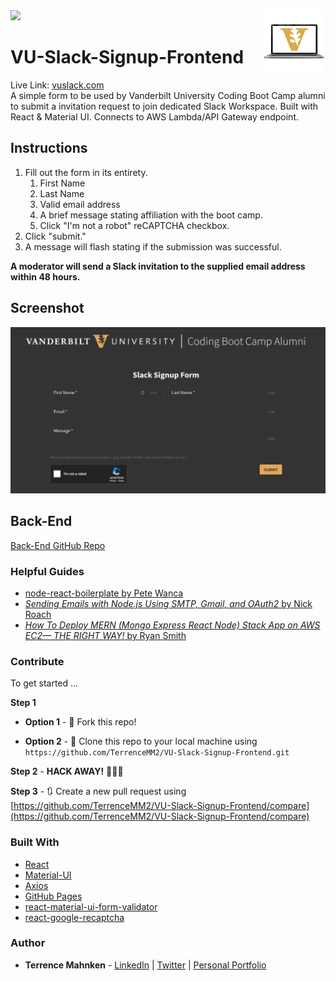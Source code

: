 <img src="https://img.shields.io/github/last-commit/terrencemm2/VU-Slack-Signup-Frontend?style=for-the-badge" />
<img align="right" width="100" height="100" src="https://github.com/TerrenceMM2/VU-Slack-Signup-Frontend/blob/media/logo.png?raw=true">

# VU-Slack-Signup-Frontend

Live Link: [vuslack.com](https://vuslack.com)  
A simple form to be used by Vanderbilt University Coding Boot Camp alumni to submit a invitation request to join dedicated Slack Workspace. Built with React &amp; Material UI. Connects to AWS Lambda/API Gateway endpoint.

## Instructions

1. Fill out the form in its entirety.
    1. First Name
    2. Last Name
    3. Valid email address
    4. A brief message stating affiliation with the boot camp.
    5. Click "I'm not a robot" reCAPTCHA checkbox.
2. Click "submit."
3. A message will flash stating if the submission was successful.

**A moderator will send a Slack invitation to the supplied email address within 48 hours.**

## Screenshot

![Signup Page Screenshot](https://github.com/TerrenceMM2/VU-Slack-Signup-Frontend/blob/media/screenshot.png?raw=true)

## Back-End

[Back-End GitHub Repo](https://github.com/TerrenceMM2/VU-Slack-Signup-API)

### Helpful Guides

-   [node-react-boilerplate by Pete Wanca](https://github.com/petewanca/node-react-boilerplate)
-   [_Sending Emails with Node.js Using SMTP, Gmail, and OAuth2_ by Nick Roach](https://medium.com/@nickroach_50526/sending-emails-with-node-js-using-smtp-gmail-and-oauth2-316fe9c790a1)
-   [_How To Deploy MERN (Mongo Express React Node) Stack App on AWS EC2— THE RIGHT WAY!_ by Ryan Smith](https://medium.com/@rksmith369/how-to-deploy-mern-stack-app-on-aws-ec2-with-ssl-nginx-the-right-way-e76c1a8cd6c6)

### Contribute

To get started ...

**Step 1**

-   **Option 1** - 🍴 Fork this repo!

-   **Option 2** - 👯 Clone this repo to your local machine using `https://github.com/TerrenceMM2/VU-Slack-Signup-Frontend.git`

**Step 2** - **HACK AWAY!** 🔨🔨🔨

**Step 3** - 🔃 Create a new pull request using [https://github.com/TerrenceMM2/VU-Slack-Signup-Frontend/compare](https://github.com/TerrenceMM2/VU-Slack-Signup-Frontend/compare)

### Built With

-   [React](https://reactjs.org/)
-   [Material-UI](https://material-ui.com/)
-   [Axios](https://www.npmjs.com/package/axios)
-   [GitHub Pages](https://www.npmjs.com/package/gh-pages)
-   [react-material-ui-form-validator](https://www.npmjs.com/package/react-material-ui-form-validator)
-   [react-google-recaptcha](https://www.npmjs.com/package/react-google-recaptcha)

### Author

-   **Terrence Mahnken** - [LinkedIn](https://www.linkedin.com/in/terrencemahnken/) | [Twitter](https://twitter.com/TerrenceMahnken) | [Personal Portfolio](https://terrence.codes)
